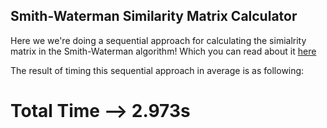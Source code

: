 ## Smith-Waterman Similarity Matrix Calculator

Here we we're doing a sequential approach for calculating the simialrity matrix in the Smith-Waterman algorithm! Which you can read about it [here](http://en.wikipedia.org/wiki/Smith%E2%80%93Waterman_algorithm)

The result of timing this sequential approach in average is as following:

# Total Time --> 2.973s
